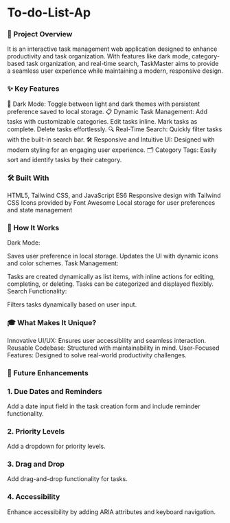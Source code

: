 # To-do-List-Ap
### 🚀 Project Overview

It is an interactive task management web application designed to enhance productivity and task organization. With features like dark mode, category-based task organization, and real-time search, TaskMaster aims to provide a seamless user experience while maintaining a modern, responsive design.

### ✨ Key Features
🌙 Dark Mode: Toggle between light and dark themes with persistent preference saved to local storage.
📋 Dynamic Task Management:
Add tasks with customizable categories.
Edit tasks inline.
Mark tasks as complete.
Delete tasks effortlessly.
🔍 Real-Time Search: Quickly filter tasks with the built-in search bar.
🛠 Responsive and Intuitive UI: Designed with modern styling for an engaging user experience.
🗂️ Category Tags: Easily sort and identify tasks by their category.

### 🛠️ Built With
HTML5, Tailwind CSS, and JavaScript ES6
Responsive design with Tailwind CSS
Icons provided by Font Awesome
Local storage for user preferences and state management

### 🎯 How It Works
Dark Mode:

Saves user preference in local storage.
Updates the UI with dynamic icons and color schemes.
Task Management:

Tasks are created dynamically as list items, with inline actions for editing, completing, or deleting.
Tasks can be categorized and displayed flexibly.
Search Functionality:

Filters tasks dynamically based on user input.
### 🎓 What Makes It Unique?
Innovative UI/UX: Ensures user accessibility and seamless interaction.
Reusable Codebase: Structured with maintainability in mind.
User-Focused Features: Designed to solve real-world productivity challenges.
### 🚀 Future Enhancements
### 1. **Due Dates and Reminders**

Add a date input field in the task creation form and include reminder functionality.
### 2. **Priority Levels**

Add a dropdown for priority levels.
### 3. **Drag and Drop**

Add drag-and-drop functionality for tasks.
### 4. **Accessibility**

Enhance accessibility by adding ARIA attributes and keyboard navigation.
